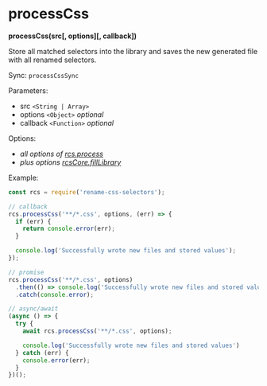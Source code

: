 # processCss

**processCss(src[, options][, callback])**

Store all matched selectors into the library and saves the new generated file with all renamed selectors.

Sync: `processCssSync`

Parameters:
- src `<String | Array>`
- options `<Object>` *optional*
- callback `<Function>` *optional*

Options:

- *all options of [rcs.process](process.md)*
- *plus options [rcsCore.fillLibrary](https://github.com/JPeer264/node-rcs-core/blob/master/docs/api/filllibraries.md)*

Example:

```js
const rcs = require('rename-css-selectors');

// callback
rcs.processCss('**/*.css', options, (err) => {
  if (err) {
    return console.error(err);
  }

  console.log('Successfully wrote new files and stored values');
});

// promise
rcs.processCss('**/*.css', options)
  .then(() => console.log('Successfully wrote new files and stored values'));
  .catch(console.error);

// async/await
(async () => {
  try {
    await rcs.processCss('**/*.css', options);

    console.log('Successfully wrote new files and stored values')
  } catch (err) {
    console.error(err);
  }
})();
```
